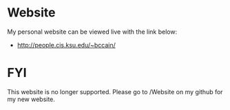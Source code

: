 Website
=======

My personal website can be viewed live with the link below:

- http://people.cis.ksu.edu/~bccain/

# FYI

This website is no longer supported. Please go to /Website on my github for my new website.
